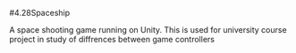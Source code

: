 #4.28Spaceship

A space shooting game running on Unity. This is used for university course project in study of diffrences between game controllers
